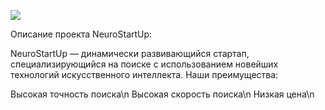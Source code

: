 ![](https://netology-code.github.io/git-homeworks/introduction/assets/logo.png)

Описание проекта NeuroStartUp:

NeuroStartUp — динамически развивающийся стартап, специализирующийся на поиске с использованием новейших технологий искусственного интеллекта. Наши преимущества:

Высокая точность поиска\\n
Высокая скорость поиска\\n
Низкая цена\\n

